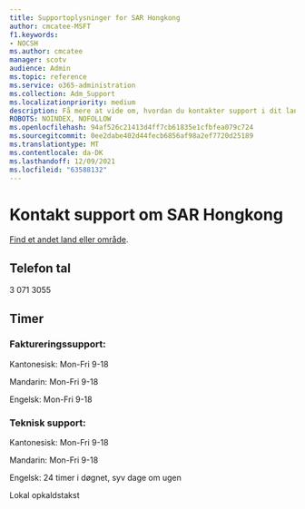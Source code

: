 ```yaml
---
title: Supportoplysninger for SAR Hongkong
author: cmcatee-MSFT
f1.keywords:
- NOCSH
ms.author: cmcatee
manager: scotv
audience: Admin
ms.topic: reference
ms.service: o365-administration
ms.collection: Adm_Support
ms.localizationpriority: medium
description: Få mere at vide om, hvordan du kontakter support i dit land eller område.
ROBOTS: NOINDEX, NOFOLLOW
ms.openlocfilehash: 94af526c21413d4ff7cb61835e1cfbfea079c724
ms.sourcegitcommit: 0ee2dabe402d44fecb6856af98a2ef7720d25189
ms.translationtype: MT
ms.contentlocale: da-DK
ms.lasthandoff: 12/09/2021
ms.locfileid: "63588132"
---
```

# <a name="contact-support-for-hong-kong-sar"></a>Kontakt support om SAR Hongkong

[Find et andet land eller område](../get-help-support.md).

## <a name="phone-number"></a>Telefon tal
3 071 3055

## <a name="hours"></a>Timer
### <a name="billing-support"></a>Faktureringssupport:

Kantonesisk: Mon-Fri 9-18

Mandarin: Mon-Fri 9-18

Engelsk: Mon-Fri 9-18

### <a name="technical-support"></a>Teknisk support:

Kantonesisk: Mon-Fri 9-18

Mandarin: Mon-Fri 9-18

Engelsk: 24 timer i døgnet, syv dage om ugen

Lokal opkaldstakst
